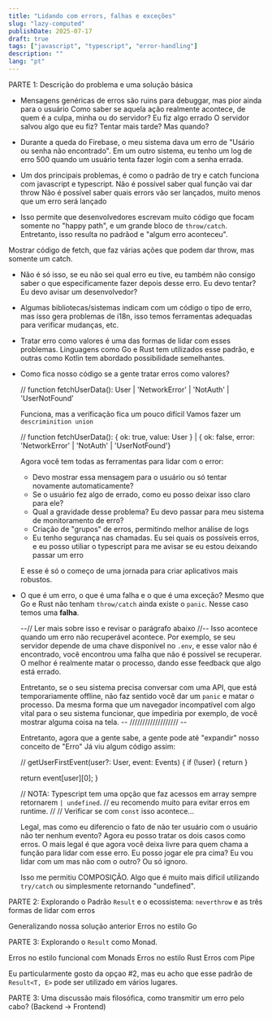 ```yaml
---
title: "Lidando com errors, falhas e exceções"
slug: "lazy-computed"
publishDate: 2025-07-17
draft: true
tags: ["javascript", "typescript", "error-handling"]
description: ""
lang: "pt"
---
```


PARTE 1: Descrição do problema e uma solução básica

- Mensagens genéricas de erros são ruins para debuggar, mas pior ainda para o usuário
  Como saber se aquela ação realmente acontece, de quem é a culpa, minha ou do servidor? Eu fiz algo errado
  O servidor salvou algo que eu fiz? Tentar mais tarde? Mas quando?

- Durante a queda do Firebase, o meu sistema dava um erro de "Usário ou senha não encontrado".
  Em um outro sistema, eu tenho um log de erro 500 quando um usuário tenta fazer login com a senha errada.

- Um dos principais problemas, é como o padrão de try e catch funciona com javascript e typescript.
  Não é possível saber qual função vai dar throw
  Não é possível saber quais errors vão ser lançados, muito menos que um erro será lançado

- Isso permite que desenvolvedores escrevam muito código que focam somente no "happy path",
  e um grande bloco de `throw/catch`. Entretanto, isso resulta no padrãod e "algum erro aconteceu".

Mostrar código de fetch, que faz várias ações que podem dar throw, mas somente um catch.

- Não é só isso, se eu não sei qual erro eu tive, eu também não consigo saber o que especificamente
  fazer depois desse erro. Eu devo tentar? Eu devo avisar um desenvolvedor?

- Algumas bibliotecas/sistemas indicam com um código o tipo de erro, mas isso gera problemas de i18n,
  isso temos ferramentas adequadas para verificar mudanças, etc.

- Tratar erro como valores é uma das formas de lidar com esses problemas.
  Linguagens como Go e Rust tem utilizados esse padrão, e outras como Kotlin
  tem abordado possibilidade semelhantes.

- Como fica nosso código se a gente tratar erros como valores?

  // function fetchUserData(): User | 'NetworkError' | 'NotAuth' | 'UserNotFound'

  Funciona, mas a verificação fica um pouco difícil
  Vamos fazer um `descriminition union`

  // function fetchUserData(): { ok: true, value: User } | { ok: false, error: 'NetworkError' | 'NotAuth' | 'UserNotFound'}

  Agora você tem todas as ferramentas para lidar com o error:

  - Devo mostrar essa mensagem para o usuário ou só tentar novamente automaticamente?
  - Se o usuário fez algo de errado, como eu posso deixar isso claro para ele?
  - Qual a gravidade desse problema? Eu devo passar para meu sistema de monitoramento de erro?
  - Criação de "grupos" de erros, permitindo melhor análise de logs
  - Eu tenho segurança nas chamadas. Eu sei quais os possíveis erros, e eu posso utiliar
    o typescript para me avisar se eu estou deixando passar um erro

  E esse é só o começo de uma jornada para criar aplicativos mais robustos.

- O que é um erro, o que é uma falha e o que é uma exceção?
  Mesmo que Go e Rust não tenham `throw/catch` ainda existe o `panic`.
  Nesse caso temos uma **falha**.

  --// Ler mais sobre isso e revisar o parágrafo abaixo //--
  Isso acontece quando um erro não recuperável acontece. Por exemplo,
  se seu servidor depende de uma chave disponível no `.env`, e esse valor
  não é encontrado, você encontrou uma falha que não é possível se recuperar.
  O melhor é realmente matar o processo, dando esse feedback que algo está errado.

  Entretanto, se o seu sistema precisa conversar com uma API, que está temporariamente
  offline, não faz sentido você dar um `panic` e matar o processo. Da mesma forma
  que um navegador incompatível com algo vital para o seu sistema funcionar, que
  impediria por exemplo, de você mostrar alguma coisa na tela.
  -- /////////////////// --

  Entretanto, agora que a gente sabe, a gente pode até "expandir" nosso conceito de "Erro"
  Já viu algum código assim:

  // getUserFirstEvent(user?: User, event: Events) {
  if (!user) {
  return
  }

  return event[user][0];
  }

  // NOTA: Typescript tem uma opção que faz acessos em array sempre retornarem `| undefined`.
  // eu recomendo muito para evitar erros em runtime.
  // // Verificar se com `const` isso acontece...

  Legal, mas como eu diferencio o fato de não ter usuário com o usuário não ter nenhum evento?
  Agora eu posso tratar os dois casos como erros.
  O mais legal é que agora você deixa livre para quem chama a função para lidar com esse erro.
  Eu posso jogar ele pra cima? Eu vou lidar com um mas não com o outro? Ou só ignoro.

  Isso me permitiu COMPOSIÇÃO. Algo que é muito mais difícil utilizando `try/catch` ou simplesmente retornando "undefined".

PARTE 2: Explorando o Padrão `Result` e o ecossistema: `neverthrow` e as três formas de lidar com erros

Generalizando nossa solução anterior
Erros no estilo Go

PARTE 3: Explorando o `Result` como Monad.

Erros no estilo funcional com Monads
Erros no estilo Rust
Erros com Pipe

Eu particularmente gosto da opçao #2, mas eu acho que esse padrão de `Result<T, E>` pode ser
utilizado em vários lugares.

PARTE 3: Uma discussão mais filosófica, como transmitir um erro pelo cabo? (Backend -> Frontend)
